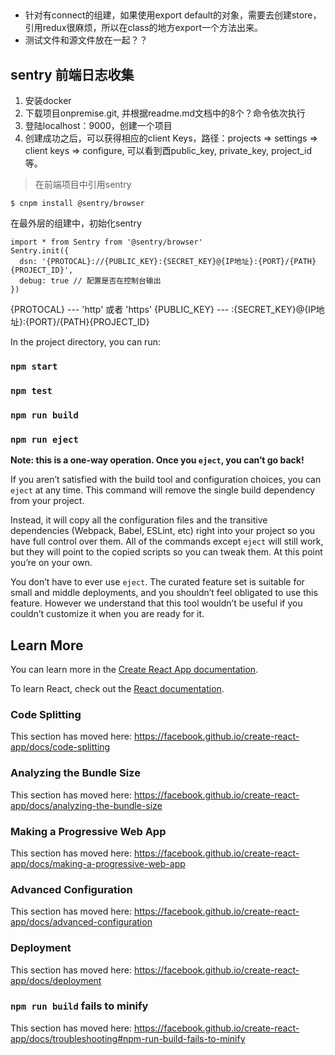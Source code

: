 ##
+ 针对有connect的组建，如果使用export default的对象，需要去创建store，引用redux很麻烦，所以在class的地方export一个方法出来。
+ 测试文件和源文件放在一起？？

## sentry 前端日志收集
1. 安装docker
2. 下载项目onpremise.git, 并根据readme.md文档中的8个？命令依次执行
3. 登陆localhost：9000，创建一个项目
4. 创建成功之后，可以获得相应的client Keys，路径：projects => settings => client keys => configure, 可以看到酉public_key, private_key, project_id等。
> 在前端项目中引用sentry
```
$ cnpm install @sentry/browser
```
在最外层的组建中，初始化sentry
```
import * from Sentry from '@sentry/browser'
Sentry.init({
  dsn: '{PROTOCAL}://{PUBLIC_KEY}:{SECRET_KEY}@{IP地址}:{PORT}/{PATH}{PROJECT_ID}',
  debug: true // 配置是否在控制台输出
})
```
{PROTOCAL} --- 'http' 或者 'https'
{PUBLIC_KEY} --- :{SECRET_KEY}@{IP地址}:{PORT}/{PATH}{PROJECT_ID}

In the project directory, you can run:

### `npm start`

### `npm test`

### `npm run build`

### `npm run eject`

**Note: this is a one-way operation. Once you `eject`, you can’t go back!**

If you aren’t satisfied with the build tool and configuration choices, you can `eject` at any time. This command will remove the single build dependency from your project.

Instead, it will copy all the configuration files and the transitive dependencies (Webpack, Babel, ESLint, etc) right into your project so you have full control over them. All of the commands except `eject` will still work, but they will point to the copied scripts so you can tweak them. At this point you’re on your own.

You don’t have to ever use `eject`. The curated feature set is suitable for small and middle deployments, and you shouldn’t feel obligated to use this feature. However we understand that this tool wouldn’t be useful if you couldn’t customize it when you are ready for it.

## Learn More

You can learn more in the [Create React App documentation](https://facebook.github.io/create-react-app/docs/getting-started).

To learn React, check out the [React documentation](https://reactjs.org/).

### Code Splitting

This section has moved here: https://facebook.github.io/create-react-app/docs/code-splitting

### Analyzing the Bundle Size

This section has moved here: https://facebook.github.io/create-react-app/docs/analyzing-the-bundle-size

### Making a Progressive Web App

This section has moved here: https://facebook.github.io/create-react-app/docs/making-a-progressive-web-app

### Advanced Configuration

This section has moved here: https://facebook.github.io/create-react-app/docs/advanced-configuration

### Deployment

This section has moved here: https://facebook.github.io/create-react-app/docs/deployment

### `npm run build` fails to minify

This section has moved here: https://facebook.github.io/create-react-app/docs/troubleshooting#npm-run-build-fails-to-minify
